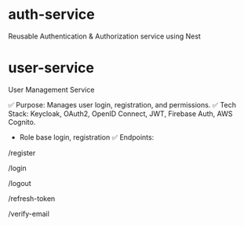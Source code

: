 # auth-service
Reusable Authentication &amp; Authorization service using Nest

# user-service
User Management Service

✅ Purpose: Manages user login, registration, and permissions.
✅ Tech Stack: Keycloak, OAuth2, OpenID Connect, JWT, Firebase Auth, AWS Cognito.
- Role base login, registration
✅ Endpoints:

/register

/login

/logout

/refresh-token

/verify-email
